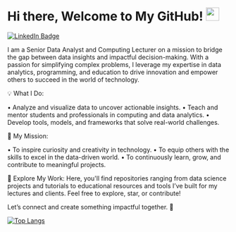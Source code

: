 <h1> Hi there, Welcome to My GitHub!
  <img src="https://media.giphy.com/media/hvRJCLFzcasrR4ia7z/giphy.gif" width="30px"/>
</h1>

<div id="badges">
  <a href= "https://www.linkedin.com/in/zubiakhan2452" target="_blank">
    <img src="https://img.shields.io/badge/LinkedIn-blue?style=for-the-badge&logo=linkedin&logoColor=white" alt="LinkedIn Badge"/>
  </a>
</div>

<div id="badges">
  <a>
    <img src="https://komarev.com/ghpvc/?username=Zubiaaa&style=flat-square&color=blue" alt=""/>
  </a>
</div>

I am a Senior Data Analyst and Computing Lecturer on a mission to bridge the gap between data insights and impactful decision-making. With a passion for simplifying complex problems, I leverage my expertise in data analytics, programming, and education to drive innovation and empower others to succeed in the world of technology.


💡 What I Do:

•	Analyze and visualize data to uncover actionable insights.
•	Teach and mentor students and professionals in computing and data analytics.
•	Develop tools, models, and frameworks that solve real-world challenges.


🚀 My Mission:

•	To inspire curiosity and creativity in technology.
•	To equip others with the skills to excel in the data-driven world.
•	To continuously learn, grow, and contribute to meaningful projects.


📂 Explore My Work:
Here, you'll find repositories ranging from data science projects and tutorials to educational resources and tools I’ve built for my lectures and clients. Feel free to explore, star, or contribute!

Let’s connect and create something impactful together. 🌟

[![Top Langs](https://github-readme-stats.vercel.app/api/top-langs/?username=Zubiaaa&layout=compact&theme=vision-friendly-dark)](https://github.com/Zubiaaa/github-readme-stats)
